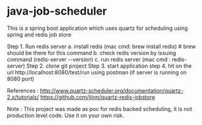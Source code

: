 # java-job-scheduler

This is a spring boot application which uses quartz for scheduling using spring and redis job store

Step 1. Run redis server
  a. install redis (mac cmd: brew install redis) # brew should be there for this command
  b. check redis version by issuing command (redis-server --version)
  c. run redis server (mac cmd : redis-server)
Step 2. clone git project
Step 3. start application
step 4. hit on the url http://localhost:8080/test/run using postman (if server is running on 8080 port)


References :
  http://www.quartz-scheduler.org/documentation/quartz-2.x/tutorials/
  https://github.com/jlinn/quartz-redis-jobstore

Note : This project was made as poc for redis backed scheduling, it is not production level code. Use it on your own risk.
